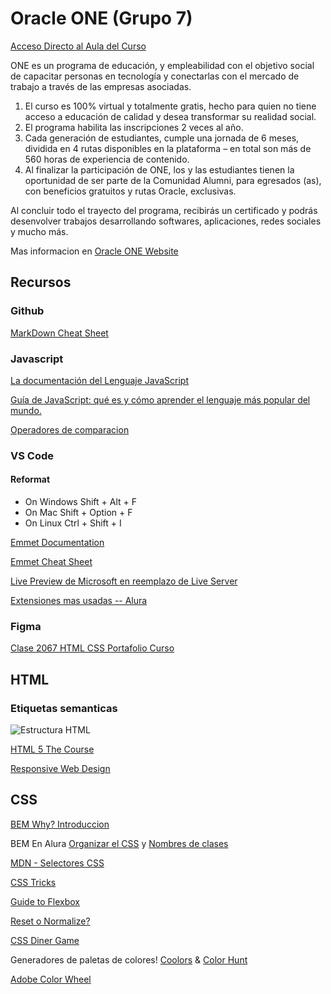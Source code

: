 # Oracle ONE (Grupo 7)
[Acceso Directo al Aula del Curso](https://app.aluracursos.com/dashboard)

ONE es un programa de educación, y empleabilidad con el objetivo social de capacitar personas en tecnología y conectarlas con el mercado de trabajo a través de las empresas asociadas.
1. El curso es 100% virtual y totalmente gratis, hecho para quien no tiene acceso a educación de calidad y desea transformar su realidad social.
2. El programa habilita las inscripciones 2 veces al año.
3. Cada generación de estudiantes, cumple una jornada de 6 meses, dividida en 4 rutas disponibles en la plataforma – en total son más de 560 horas de experiencia de contenido.
4. Al finalizar la participación de ONE, los y las estudiantes tienen la oportunidad de ser parte de la Comunidad Alumni, para egresados (as), con beneficios gratuitos y rutas Oracle, exclusivas.

Al concluir todo el trayecto del programa, recibirás un certificado y podrás desenvolver trabajos desarrollando softwares, aplicaciones, redes sociales y mucho más.

Mas informacion en [Oracle ONE Website](https://www.oracle.com/lad/education/oracle-next-education/)

## Recursos

### Github
[MarkDown Cheat Sheet](https://github.com/adam-p/markdown-here/wiki/Markdown-Cheatsheet)

### Javascript

[La documentación del Lenguaje JavaScript](https://app.aluracursos.com/course/logica-programacion-sumergete-programacion-javascript/task/85960#:~:text=La%20documentaci%C3%B3n%20del%20Lenguaje%20JavaScript)

[Guía de JavaScript: qué es y cómo aprender el lenguaje más popular del mundo.](https://www.aluracursos.com/blog/guia-de-javascript)

[Operadores de comparacion](https://www.aluracursos.com/blog/como-utilizar-operadores-de-comparacion-en-javascript)

### VS Code

#### Reformat
+ On Windows Shift + Alt + F
+ On Mac Shift + Option + F
+ On Linux Ctrl + Shift + I

[Emmet Documentation](https://docs.emmet.io/)

[Emmet Cheat Sheet](https://docs.emmet.io/cheat-sheet/)

[Live Preview de Microsoft en reemplazo de Live Server](https://marketplace.visualstudio.com/items?itemName=ms-vscode.live-server)

[Extensiones mas usadas -- Alura](https://www.aluracursos.com/blog/extensiones-de-vscode-descubre-cuales-son-las-mas-utilizadas)

### Figma

[Clase 2067 HTML CSS Portafolio Curso](https://www.figma.com/design/D464FfN417KSWJHIUVpMnX/Portafolio---Curso?node-id=1-11&t=OG8gYvpzqVlhXNqH-0)

## HTML 

### Etiquetas semanticas
![Estructura HTML](https://www.aluracursos.com/blog/assets/html-etiquetas/imagen2.webp)

[HTML 5 The Course](https://html.com/html5/)

[Responsive Web Design](https://www.smashingmagazine.com/2011/01/guidelines-for-responsive-web-design/)

## CSS

[BEM Why? Introduccion](https://getbem.com/introduction/)

BEM En Alura [Organizar el CSS](https://www.aluracursos.com/blog/como-organizar-el-css-en-tu-proyecto) y [Nombres de clases](https://www.aluracursos.com/blog/nombre-de-clases-en-css)

[MDN - Selectores CSS](https://developer.mozilla.org/es/docs/Web/CSS/CSS_selectors)

[CSS Tricks](https://css-tricks.com/guides/)

[Guide to Flexbox](https://css-tricks.com/snippets/css/a-guide-to-flexbox/)

[Reset o Normalize?](https://github.com/necolas/normalize.css)

[CSS Diner Game](https://flukeout.github.io/)

Generadores de paletas de colores! [Coolors](https://coolors.co/) & [Color Hunt](https://colorhunt.co/)

[Adobe Color Wheel](https://color.adobe.com/es/create/color-wheel)
